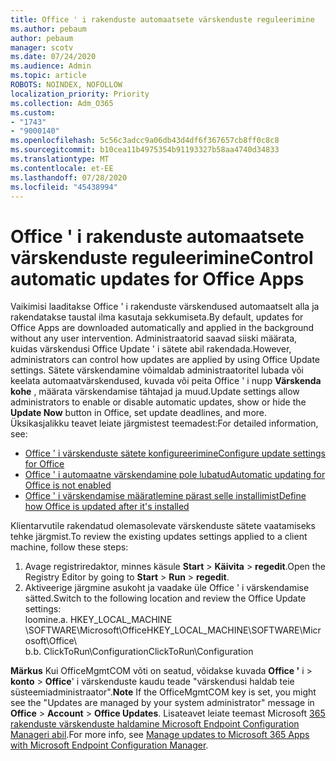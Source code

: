 ```yaml
---
title: Office ' i rakenduste automaatsete värskenduste reguleerimine
ms.author: pebaum
author: pebaum
manager: scotv
ms.date: 07/24/2020
ms.audience: Admin
ms.topic: article
ROBOTS: NOINDEX, NOFOLLOW
localization_priority: Priority
ms.collection: Adm_O365
ms.custom:
- "1743"
- "9000140"
ms.openlocfilehash: 5c56c3adcc9a06db43d4df6f367657cb8ff0c8c8
ms.sourcegitcommit: b10cea11b4975354b91193327b58aa4740d34833
ms.translationtype: MT
ms.contentlocale: et-EE
ms.lasthandoff: 07/28/2020
ms.locfileid: "45438994"
---
```

# <a name="control-automatic-updates-for-office-apps"></a><span data-ttu-id="c8976-102">Office ' i rakenduste automaatsete värskenduste reguleerimine</span><span class="sxs-lookup"><span data-stu-id="c8976-102">Control automatic updates for Office Apps</span></span>

<span data-ttu-id="c8976-103">Vaikimisi laaditakse Office ' i rakenduste värskendused automaatselt alla ja rakendatakse taustal ilma kasutaja sekkumiseta.</span><span class="sxs-lookup"><span data-stu-id="c8976-103">By default, updates for Office Apps are downloaded automatically and applied in the background without any user intervention.</span></span> <span data-ttu-id="c8976-104">Administraatorid saavad siiski määrata, kuidas värskendusi Office Update ' i sätete abil rakendada.</span><span class="sxs-lookup"><span data-stu-id="c8976-104">However, administrators can control how updates are applied by using Office Update settings.</span></span> <span data-ttu-id="c8976-105">Sätete värskendamine võimaldab administraatoritel lubada või keelata automaatvärskendused, kuvada või peita Office ' i nupp **Värskenda kohe** , määrata värskendamise tähtajad ja muud.</span><span class="sxs-lookup"><span data-stu-id="c8976-105">Update settings allow administrators to enable or disable automatic updates, show or hide the **Update Now** button in Office, set update deadlines, and more.</span></span> <span data-ttu-id="c8976-106">Üksikasjalikku teavet leiate järgmistest teemadest:</span><span class="sxs-lookup"><span data-stu-id="c8976-106">For detailed information, see:</span></span>

- [<span data-ttu-id="c8976-107">Office ' i värskenduste sätete konfigureerimine</span><span class="sxs-lookup"><span data-stu-id="c8976-107">Configure update settings for Office</span></span>](https://docs.microsoft.com/deployoffice/configure-update-settings-for-office-365-proplus)  
- [<span data-ttu-id="c8976-108">Office ' i automaatne värskendamine pole lubatud</span><span class="sxs-lookup"><span data-stu-id="c8976-108">Automatic updating for Office is not enabled</span></span>](https://support.microsoft.com/help/2753538/automatic-updating-for-office-2013-and-office-2016-click-to-run-is-not)  
- [<span data-ttu-id="c8976-109">Office ' i värskendamise määratlemine pärast selle installimist</span><span class="sxs-lookup"><span data-stu-id="c8976-109">Define how Office is updated after it's installed</span></span>](https://docs.microsoft.com/deployoffice/configuration-options-for-the-office-2016-deployment-tool#updates-element)

<span data-ttu-id="c8976-110">Klientarvutile rakendatud olemasolevate värskenduste sätete vaatamiseks tehke järgmist.</span><span class="sxs-lookup"><span data-stu-id="c8976-110">To review the existing updates settings applied to a client machine, follow these steps:</span></span>

1. <span data-ttu-id="c8976-111">Avage registriredaktor, minnes käsule **Start**  >  **Käivita**  >  **regedit**.</span><span class="sxs-lookup"><span data-stu-id="c8976-111">Open the Registry Editor by going to **Start** > **Run** > **regedit**.</span></span>
2. <span data-ttu-id="c8976-112">Aktiveerige järgmine asukoht ja vaadake üle Office ' i värskendamise sätted.</span><span class="sxs-lookup"><span data-stu-id="c8976-112">Switch to the following location and review the Office Update settings:</span></span>  
    <span data-ttu-id="c8976-113">loomine.</span><span class="sxs-lookup"><span data-stu-id="c8976-113">a.</span></span> <span data-ttu-id="c8976-114">HKEY_LOCAL_MACHINE \SOFTWARE\Microsoft\Office</span><span class="sxs-lookup"><span data-stu-id="c8976-114">HKEY_LOCAL_MACHINE\SOFTWARE\Microsoft\Office</span></span>\  
    <span data-ttu-id="c8976-115">b.</span><span class="sxs-lookup"><span data-stu-id="c8976-115">b.</span></span> <span data-ttu-id="c8976-116">ClickToRun\Configuration</span><span class="sxs-lookup"><span data-stu-id="c8976-116">ClickToRun\Configuration</span></span>

<span data-ttu-id="c8976-117">**Märkus**  Kui OfficeMgmtCOM võti on seatud, võidakse kuvada **Office '** i  >  **konto**  >  **Office**' i värskenduste kaudu teade "värskendusi haldab teie süsteemiadministraator".</span><span class="sxs-lookup"><span data-stu-id="c8976-117">**Note**  If the OfficeMgmtCOM key is set, you might see the "Updates are managed by your system administrator" message in **Office** > **Account** > **Office Updates**.</span></span> <span data-ttu-id="c8976-118">Lisateavet leiate teemast Microsoft [365 rakenduste värskenduste haldamine Microsoft Endpoint Configuration Manageri abil](https://docs.microsoft.com/deployoffice/manage-updates-to-office-365-proplus-with-system-center-configuration-manager#method-1-use-office-deployment-tool-to-enable-office-365-clients-to-receive-updates-from-configuration-manager).</span><span class="sxs-lookup"><span data-stu-id="c8976-118">For more info, see [Manage updates to Microsoft 365 Apps with Microsoft Endpoint Configuration Manager](https://docs.microsoft.com/deployoffice/manage-updates-to-office-365-proplus-with-system-center-configuration-manager#method-1-use-office-deployment-tool-to-enable-office-365-clients-to-receive-updates-from-configuration-manager).</span></span>  